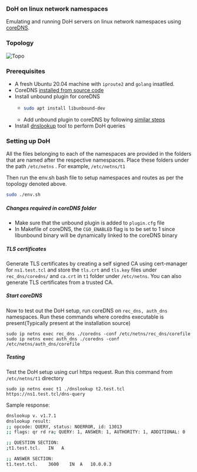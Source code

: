 ### DoH on linux network namespaces

Emulating and running DoH servers on linux network namespaces using [coreDNS](https://coredns.io/).

### Topology
![Topo](https://i.imgur.com/sy7VVLB.png)

### Prerequisites
- A fresh Ubuntu 20.04 machine with `iproute2` and `golang` insatlled. 
- CoreDNS [installed from source code](https://github.com/coredns/coredns#compilation-from-source)
- Install unbound plugin for coreDNS
    - ```bash
      sudo apt install libunbound-dev
      ```
    - Add unbound plugin to coreDNS by following [similar steps](https://coredns.io/2017/07/25/compile-time-enabling-or-disabling-plugins/#build-with-compile-time-configuration-file)
- Install [dnslookup](https://github.com/ameshkov/dnslookup) tool to perform DoH queries



### Setting up DoH

All the files belonging to each of the namespaces are provided in the folders that are named after the respective namespaces. Place these folders under the path `/etc/netns` . For example, `/etc/netns/t1`

Then run the env.sh bash file to setup namespaces and routes as per the topology denoted above.
```bash
sudo ./env.sh
```
##### Changes required in coreDNS folder
- Make sure that the unbound plugin is added to `plugin.cfg` file
- In Makefile of coreDNS, the `CGO_ENABLED` flag is to be set to 1 since libunbound binary will be dynamically linked to the coreDNS binary

##### TLS certificates

Generate TLS certificates by creating a self signed CA using cert-manager for `ns1.test.tcl` and store the `tls.crt` and `tls.key` files under `rec_dns/coredns/` and `ca.crt` in `t1` folder under `/etc/netns`. You can also generate TLS certificates from a trusted CA.

##### Start coreDNS
Now to test out the DoH setup, run coreDNS on `rec_dns, auth_dns` namespaces.
Run these commands where coredns executable is present(Typically present at the installation source)
```shell
sudo ip netns exec rec_dns ./coredns -conf /etc/netns/rec_dns/corefile
sudo ip netns exec auth_dns ./coredns -conf /etc/netns/auth_dns/corefile
```
##### Testing
Test the DoH setup using curl https request. Run this command from `/etc/netns/t1` directory
```shell
sudo ip netns exec t1 ./dnslookup t2.test.tcl https://ns1.test.tcl/dns-query
```

Sample response:
```bash
dnslookup v. v1.7.1
dnslookup result:
;; opcode: QUERY, status: NOERROR, id: 13013
;; flags: qr rd ra; QUERY: 1, ANSWER: 1, AUTHORITY: 1, ADDITIONAL: 0

;; QUESTION SECTION:
;t1.test.tcl.	IN	 A

;; ANSWER SECTION:
t1.test.tcl.	3600	IN	A	10.0.0.3
```
